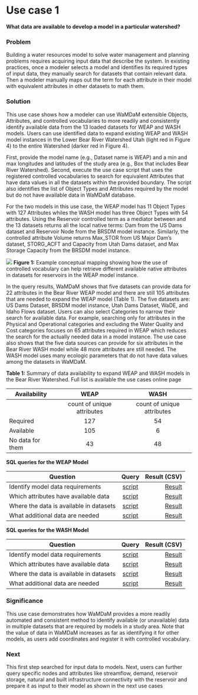 # Use case 1
**What data are available to develop a model in a particular watershed?**   

### Problem
Building a water resources model to solve water management and planning problems requires acquiring input data that describe the system. In existing practices, once a modeler selects a model and identifies its required types of input data, they manually search for datasets that contain relevant data. Then a modeler manually maps out the term for each attribute in their model with equivalent attributes in other datasets to math them.  

### Solution
This use case shows how a modeler can use WaMDaM extensible Objects, Attributes, and controlled vocabularies to more readily and consistently identify available data from the 13 loaded datasets for WEAP and WASH models. Users can use identified data to expand existing WEAP and WASH model instances in the Lower Bear River Watershed Utah (light red in Figure 4) to the entire Watershed (darker red in Figure 4).  

First, provide the model name (e.g., Dataset name is WEAP) and a min and max longitudes and latitudes of the study area (e.g., Box that includes Bear River Watershed). Second, execute the use case script that uses the registered controlled vocabularies to search for equivalent Attributes that have data values in all the datasets within the provided boundary. The script also identifies the list of Object Types and Attributes required by the model but do not have available data in WaMDaM database.  

For the two models in this use case, the WEAP model has 11 Object Types with 127 Attributes whiles the WASH model has three Object Types with 54 attributes. Using the Reservoir controlled term as a mediator between and the 13 datasets returns all the local native terms: Dam from the US Dams dataset and Reservoir Node from the BRSDM model instance. Similarly, the controlled attribute Volume returns Max_STOR from US Major Dam’s dataset, STORG_ACFT and Capacity from Utah Dams dataset, and Max Storage Capacity from the BRSDM model instance. 


![](/UseCases/images/UseCase1.jpg)
**Figure 1:** Example conceptual mapping showing how the use of controlled vocabulary can help retrieve different available native attributes in datasets for reservoirs in the WEAP model instance. 


In the query results, WaMDaM shows that five datasets can provide data for 22 attributes in the Bear River WEAP model and there are still 105 attributes that are needed to expand the WEAP model (Table 1). The five datasets are: US Dams Dataset, BRSDM model instance, Utah Dams Dataset, WaDE, and Idaho Flows dataset. Users can also select Categories to narrow their search for available data. For example, searching only for attributes in the Physical and Operational categories and excluding the Water Quality and Cost categories focuses on 65 attributes required in WEAP which reduces the search for the actually needed data in a model instance. The use case also shows that the five data sources can provide for six attributes in the Bear River WASH model while 48 more attributes are still needed. The WASH model uses many ecologic parameters that do not have data values among the datasets in WaMDaM. 
 

**Table 1:** Summary of data availability to expand WEAP and WASH models in the Bear River Watershed. Full list is available the use cases online page   

| Availability        | WEAP           | WASH  |
| ------------- |:-------------:| :-----:|
|      | count of unique attributes | count of unique attributes |
| Required      | 127     |   54 |
| Available  | 105      |    6 |
| No data for them | 43      |    48 |



**SQL queries for the WEAP Model**   

| Question        | Query           | Result (CSV) |
| ------------- |:-------------:| -----:|
| Identify model data requirements     | [script][1] | [Result][9] |
| Which attributes have available data     | [script][2]      |   [Result][10] |
| Where the data is available in datasets | [script][3]      |    [Result][11] |
| What additional data are needed | [script][4]      |    [Result][12] |


**SQL queries for the WASH Model**  

| Question        | Query           | Result (CSV) |
| ------------- |:-------------:| -----:|
| Identify model data requirements     | [script][5] | [Result][13] |
| Which attributes have available data     | [script][6]      |   [Result][14] |
| Where the data is available in datasets | [script][7]      |    [Result][15] |
| What additional data are needed | [script][8]      |    [Result][16] |



### Significance
This use case demonstrates how WaMDaM provides a more readily automated and consistent method to identify available (or unavailable) data in multiple datasets that are required by models in a study area. Note that the value of data in WaMDaM increases as far as identifying it for other models, as users add coordinates and register it with controlled vocabulary.  


### Next
This first step searched for input data to models. Next, users can further query specific nodes and attributes like streamflow, demand, reservoir storage, natural and built infrastructure connectivity with the reservoir and prepare it as input to their model as shown in the next use cases


[1]:https://github.com/WamdamProject/WaMDaM_UseCases/blob/master/UseCases_files/4Queries_SQL/UseCase1/1.1_Identify_WEAPmodel_requirements.sql
[2]:https://github.com/WamdamProject/WaMDaM_UseCases/blob/master/UseCases_files/4Queries_SQL/UseCase1/1.2_WHICHAvailableDataForModel_WEAP.sql
[3]:https://github.com/WamdamProject/WaMDaM_UseCases/blob/master/UseCases_files/4Queries_SQL/UseCase1/1.3_AdditionalDataForModel_WEAP.sql
[4]:https://github.com/WamdamProject/WaMDaM_UseCases/blob/master/UseCases_files/4Queries_SQL/UseCase1/1.4_Identify_WASHmodel_requirements.sql
[5]:https://github.com/WamdamProject/WaMDaM_UseCases/blob/master/UseCases_files/4Queries_SQL/UseCase1/1.5_WHEREAvailableDataForModel_WASH.sql
[6]:https://github.com/WamdamProject/WaMDaM_UseCases/blob/master/UseCases_files/4Queries_SQL/UseCase1/1.6_WHICHAvailableDataForModel_WASH.sql
[7]:https://github.com/WamdamProject/WaMDaM_UseCases/blob/master/UseCases_files/4Queries_SQL/UseCase1/1.7_WHEREAvailableDataForModel_WEAP.sql
[8]: https://github.com/WamdamProject/WaMDaM_UseCases/blob/master/UseCases_files/4Queries_SQL/UseCase1/1.8_AdditionalDataForModel_WASH.sql


[9]:https://github.com/WamdamProject/WaMDaM_UseCases/blob/master/UseCases_files/5Results_CSV/1.01Identify_WEAPmodel_requirements.csv
[10]:https://github.com/WamdamProject/WaMDaM_UseCases/blob/master/UseCases_files/5Results_CSV/1.111WHICHAvailableDataForModel_WEAP.csv
[11]:https://github.com/WamdamProject/WaMDaM_UseCases/blob/master/UseCases_files/5Results_CSV/1.112WHEREAvailableDataForModel_WEAP.csv
[12]:https://github.com/WamdamProject/WaMDaM_UseCases/blob/master/UseCases_files/5Results_CSV/1.21AdditionalDataForModel_WEAP.csv

[13]:https://github.com/WamdamProject/WaMDaM_UseCases/blob/master/UseCases_files/5Results_CSV/1.02Identify_WASHmodel_requirements.csv
[14]:https://github.com/WamdamProject/WaMDaM_UseCases/blob/master/UseCases_files/5Results_CSV/1.121WHICHAvailableDataForModel_WASH.csv
[15]:https://github.com/WamdamProject/WaMDaM_UseCases/blob/master/UseCases_files/5Results_CSV/1.122WHEREAvailableDataForModel_WASH.csv
[16]:https://github.com/WamdamProject/WaMDaM_UseCases/blob/master/UseCases_files/5Results_CSV/1.21AdditionalDataForModel_WEAP.csv

